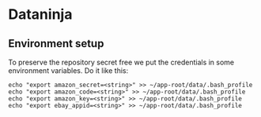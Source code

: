 Dataninja
=========

Environment setup
-----------------

To preserve the repository secret free we put the credentials in some environment variables. Do it like this:

    echo "export amazon_secret=<string>" >> ~/app-root/data/.bash_profile
    echo "export amazon_code=<string>" >> ~/app-root/data/.bash_profile
    echo "export amazon_key=<string>" >> ~/app-root/data/.bash_profile
    echo "export ebay_appid=<string>" >> ~/app-root/data/.bash_profile
